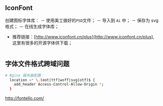 ## IconFont
创建图标字体库：
－ 使用美工做好的`PSD`文件；
－ 导入到 `Ai` 中；
－ 保存为 svg 格式；
－ 在线生成字体库；
- 推荐链接：[http://www.iconfont.cn/plus](http://www.iconfont.cn/plus), 这里有很多的开源字体供下载；
```css

```
## 字体文件格式跨域问题

```sh
# Nginx 服务器配置：
  location ~* \.(eot|ttf|woff|svg|otf)$ {
    add_header Access-Control-Allow-Origin *;
  }
```


http://fontello.com/
